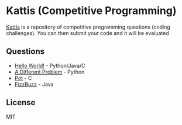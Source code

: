 # Kattis (Competitive Programming)

[Kattis](https://open.kattis.com/) is a repository of competitive programming questions (coding challenges). You can then submit your code and it will be evaluated



## Questions

* [Hello World!](https://open.kattis.com/problems/hello) - Python/Java/C
* [A Different Problem](https://open.kattis.com/problems/different) - Python
* [Pot](https://open.kattis.com/problems/pot) - C
* [FizzBuzz](https://open.kattis.com/problems/fizzbuzz) - Java



## License

MIT

